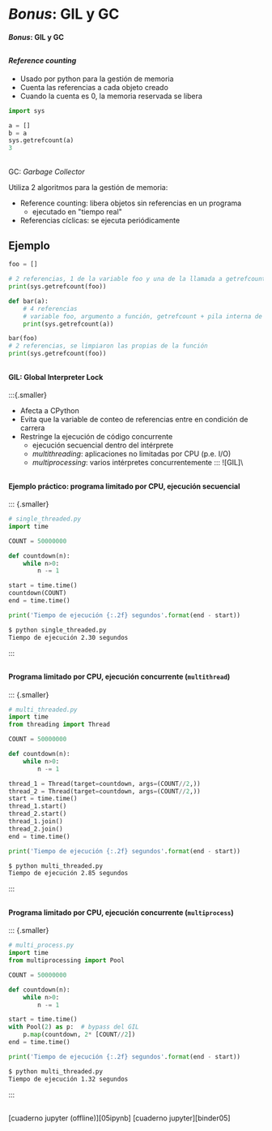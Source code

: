 
# _Bonus_: GIL y GC
#### _Bonus_: GIL y GC

##
#### _Reference counting_

- Usado por python para la gestión de memoria
- Cuenta las referencias a cada objeto creado
- Cuando la cuenta es 0, la memoria reservada se libera

~~~python
import sys

a = []
b = a
sys.getrefcount(a)
3
~~~

##
GC: _Garbage Collector_

Utiliza 2 algoritmos para la gestión de memoria:

- Reference counting: libera objetos sin referencias en un programa
  + ejecutado en "tiempo real"
- Referencias cíclicas: se ejecuta periódicamente

## Ejemplo
~~~python
foo = []

# 2 referencias, 1 de la variable foo y una de la llamada a getrefcount
print(sys.getrefcount(foo))

def bar(a):
    # 4 referencias
    # variable foo, argumento a función, getrefcount + pila interna de python
    print(sys.getrefcount(a))

bar(foo)
# 2 referencias, se limpiaron las propias de la función
print(sys.getrefcount(foo))
~~~

##
#### GIL: Global Interpreter Lock

:::{.smaller}
- Afecta a CPython
- Evita que la variable de conteo de referencias entre en condición de carrera
- Restringe la ejecución de código concurrente
  + ejecución secuencial dentro del intérprete
  + _multithreading_: aplicaciones no limitadas por CPU (p.e. I/O)
  + _multiprocessing_: varios intérpretes concurrentemente
:::
![GIL]\

##
#### Ejemplo práctico: programa limitado por CPU, ejecución secuencial

::: {.smaller}
~~~python
# single_threaded.py
import time

COUNT = 50000000

def countdown(n):
    while n>0:
        n -= 1

start = time.time()
countdown(COUNT)
end = time.time()

print('Tiempo de ejecución {:.2f} segundos'.format(end - start))
~~~

~~~zsh
$ python single_threaded.py
Tiempo de ejecución 2.30 segundos
~~~
:::

##
#### Programa limitado por CPU, ejecución concurrente (`multithread`)

::: {.smaller}
~~~python
# multi_threaded.py
import time
from threading import Thread

COUNT = 50000000

def countdown(n):
    while n>0:
        n -= 1

thread_1 = Thread(target=countdown, args=(COUNT//2,))
thread_2 = Thread(target=countdown, args=(COUNT//2,))
start = time.time()
thread_1.start()
thread_2.start()
thread_1.join()
thread_2.join()
end = time.time()

print('Tiempo de ejecución {:.2f} segundos'.format(end - start))
~~~

~~~zsh
$ python multi_threaded.py
Tiempo de ejecución 2.85 segundos
~~~
:::

##
#### Programa limitado por CPU, ejecución concurrente (`multiprocess`)

::: {.smaller}
~~~python
# multi_process.py
import time
from multiprocessing import Pool

COUNT = 50000000

def countdown(n):
    while n>0:
        n -= 1

start = time.time()
with Pool(2) as p:  # bypass del GIL
    p.map(countdown, 2* [COUNT//2])
end = time.time()

print('Tiempo de ejecución {:.2f} segundos'.format(end - start))
~~~

~~~zsh
$ python multi_threaded.py
Tiempo de ejecución 1.32 segundos
~~~
:::

##
[cuaderno jupyter (offline)][05ipynb]
[cuaderno jupyter][binder05]



